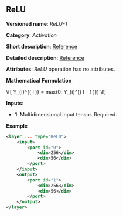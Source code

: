 ## ReLU <a name="ReLU"></a>

**Versioned name**: *ReLU-1*

**Category**: *Activation*

**Short description**: [Reference](http://caffe.berkeleyvision.org/tutorial/layers/relu.html)

**Detailed description**: [Reference](https://github.com/Kulbear/deep-learning-nano-foundation/wiki/ReLU-and-Softmax-Activation-Functions#rectified-linear-units)

**Attributes**: *ReLU* operation has no attributes.

**Mathematical Formulation**

\f[
Y_{i}^{( l )} = max(0, Y_{i}^{( l - 1 )})
\f]

**Inputs**:

*   **1**: Multidimensional input tensor. Required.

**Example**

```xml
<layer ... type="ReLU">
    <input>
        <port id="0">
            <dim>256</dim>
            <dim>56</dim>
        </port>
    </input>
    <output>
        <port id="1">
            <dim>256</dim>
            <dim>56</dim>
        </port>
    </output>
</layer>

```